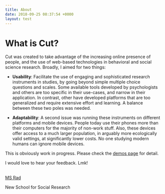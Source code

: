 ```yaml
---
title: About
date: 2018-09-25 08:37:54 +0000
layout: test
---
```

# What is Cut?

Cut was created to take advantage of the increasing online presence of people, and the use of web-based technologies in behavioral and social science research. Broadly, I aimed for two things:

* **Usability**: Facilitate the use of engaging and sophisticated research instruments in studies,  by going beyond simple multiple choice questions and scales. Some available tools developed by psychologists and others are too specific in their use-cases, and narrow in their application. In contrast, other have developed platforms that are too generalized and require extensive effort and learning. A balance between these two poles was needed. 

* **Adaptability**: A second issue was running these instruments on different platforms and mobile devices. People today use their phones more than their computers for the majority of non-work stuff. Also, these devices offer access to a much larger population, in arguably more ecologically valid settings, at significantly lower costs. No one studying modern humans can ignore mobile devices.




This is obviously work in progress. Please check the [demos page](https://cut.social/demo.html) for detail.


I would love to hear your feedback. Lmk!  



\
[MS Rad](https://sites.google.com/view/msrad/home)

New School for Social Research

